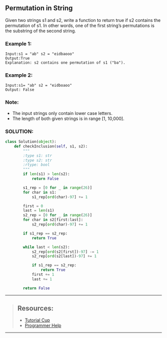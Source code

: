 ## Permutation in String

Given two strings s1 and s2, write a function to return true if s2 contains the permutation of s1. In other words, one of the first string’s permutations is the substring of the second string.

### Example 1:

```
Input:s1 = "ab" s2 = "eidbaooo"
Output:True
Explanation: s2 contains one permutation of s1 ("ba").
```

### Example 2:

```
Input:s1= "ab" s2 = "eidboaoo"
Output: False
```

### Note:

- The input strings only contain lower case letters.
- The length of both given strings is in range [1, 10,000].

### SOLUTION:

```python
class Solution(object):
    def checkInclusion(self, s1, s2):
        """
        :type s1: str
        :type s2: str
        :rtype: bool
        """
        if len(s1) > len(s2):
            return False

        s1_rep = [0 for _ in range(26)]
        for char in s1:
            s1_rep[ord(char)-97] += 1

        first = 0
        last = len(s1)
        s2_rep = [0 for _ in range(26)]
        for char in s2[first:last]:
            s2_rep[ord(char)-97] += 1

        if s1_rep == s2_rep:
            return True

        while last < len(s2):
            s2_rep[ord(s2[first])-97] -= 1
            s2_rep[ord(s2[last])-97] += 1

            if s1_rep == s2_rep:
                return True
            first += 1
            last += 1

        return False
```

---

> ## Resources:
>
> - [Tutorial Cup](https://www.tutorialcup.com/interview/string/check-whether-two-strings-anagram-each-other.htm)
> - [Programmer Help](https://programmer.help/blogs/week-11-leetcode-567-permutation-in-string-c-python.html)

---
